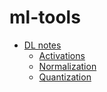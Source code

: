 # ml-tools

* [DL notes](/notes/dl/)
	* [Activations](/notes/dl/activations.md)
	* [Normalization](/notes/dl/normalization.md)
	* [Quantization](/notes/dl/quantization.md)
